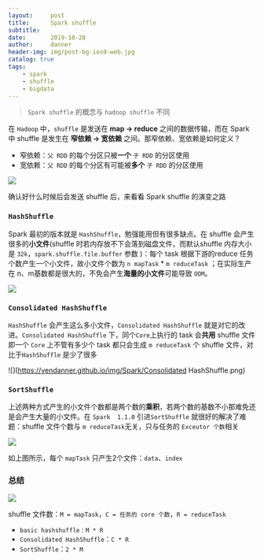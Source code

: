 ```yaml
---
layout:     post
title:      Spark shuffle 
subtitle:   
date:       2019-10-28
author:     danner
header-img: img/post-bg-ios9-web.jpg
catalog: true
tags:
    - spark
    - shuffle
    - bigdata
---
```


>  `Spark shuffle` 的概念与 `hadoop shuffle` 不同

在 `Hadoop` 中，`shuffle` 是发送在 **map -> reduce** 之间的数据传输，而在 Spark 中 shuffle 是发生在 **窄依赖 -> 宽依赖** 之间。那窄依赖、宽依赖是如何定义？

- 窄依赖：`父 RDD` 的每个分区只被**一个** `子 RDD` 的分区使用
- 宽依赖：`父 RDD` 的每个分区有可能被**多个** `子 RDD` 的分区使用

![](https://vendanner.github.io/img/Spark/shuffle_define.png)

确认好什么时候后会发送 shuffle 后，来看看 Spark shuffle  的演变之路

### `HashShuffle`

Spark 最初的版本就是 `HashShuffle`，勉强能用但有很多缺点。在 shuffle 会产生很多的**小文件**(shuffle 时若内存放不下会落到磁盘文件，而默认shuffle 内存大小是 `32k`，` spark.shuffle.file.buffer ` 参数 )：每个 task 根据下游的reduce 任务个数产生一个小文件，故小文件个数为 `n mapTask` * `m reduceTask` ；在实际生产在 n、m基数都是很大的，不免会产生**海量的小文件**可能导致 `OOM`。

![](https://vendanner.github.io/img/Spark/HashShuffle.png)

### `Consolidated HashShuffle`

`HashShuffle` 会产生这么多小文件，`Consolidated HashShuffle` 就是对它的改进。`Consolidated HashShuffle`  下，同个`Core`上执行的 task 会**共用** shuffle 文件即一个 `Core` 上不管有多少个 task 都只会生成 `m reduceTask` 个 shuffle 文件，对比于`HashShuffle` 是少了很多

![](https://vendanner.github.io/img/Spark/Consolidated HashShuffle.png)

### `SortShuffle`

上述两种方式产生的小文件个数都是两个数的**乘积**，若两个数的基数不小那难免还是会产生大量的小文件。在 `Spark  1.1.0`  引进`SortShuffle` 就很好的解决了难题：shuffle 文件个数与 `m reduceTask`无关，只与任务的 `Exceutor 个数`相关

![](https://vendanner.github.io/img/Spark/SortHash.png)

如上图所示，每个 `mapTask` 只产生2个文件：`data`、`index`

### 总结

![](https://vendanner.github.io/img/Spark/all_shuffle.png)

shuffle 文件数：`M = mapTask`，`C = 任务的 core 个数`，`R = reduceTask`

-  `basic hashshuffle` : `M * R`
- `Consolidated HashShuffle`：`C * R`
- `SortShuffle`：`2 * M`

